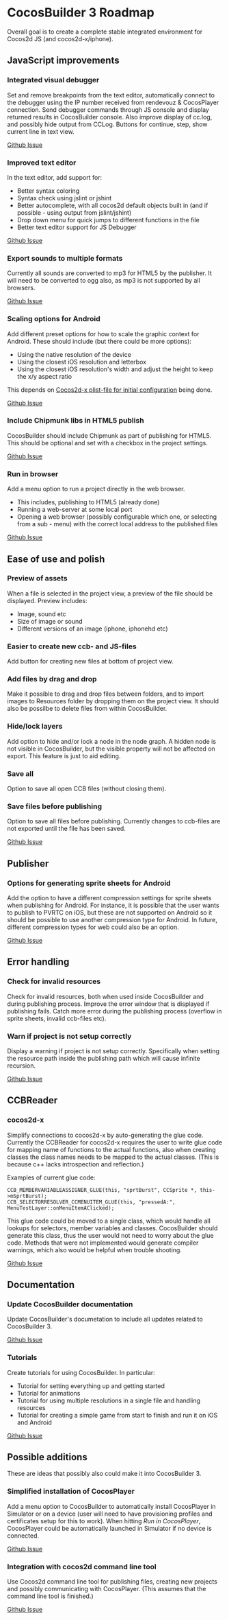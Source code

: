 # CocosBuilder 3 Roadmap
Overall goal is to create a complete stable integrated environment for Cocos2d JS (and cocos2d-x/iphone).

## JavaScript improvements

### Integrated visual debugger
Set and remove breakpoints from the text editor, automatically connect to the debugger using the IP number received from rendevouz & CocosPlayer connection. Send debugger commands through JS console and display returned results in CocosBuilder console. Also improve display of cc.log, and possibly hide output from CCLog. Buttons for continue, step, show current line in text view.

[Github Issue](https://github.com/cocos2d/cocos2d-js/issues/5)

### Improved text editor
In the text editor, add support for:

- Better syntax coloring
- Syntax check using jslint or jshint
- Better autocomplete, with all cocos2d default objects built in (and if possible - using output from jslint/jshint)
- Drop down menu for quick jumps to different functions in the file
- Better text editor support for JS Debugger

[Github Issue](https://github.com/cocos2d/cocos2d-js/issues/11)

### Export sounds to multiple formats
Currently all sounds are converted to mp3 for HTML5 by the publisher. It will need to be converted to ogg also, as mp3 is not supported by all browsers.

[Github Issue](https://github.com/cocos2d/cocos2d-js/issues/27)

### Scaling options for Android
Add different preset options for how to scale the graphic context for Android. These should include (but there could be more options):

- Using the native resolution of the device
- Using the closest iOS resolution and letterbox
- Using the closest iOS resolution's width and adjust the height to keep the x/y aspect ratio

This depends on [Cocos2d-x plist-file for initial configuration](https://github.com/cocos2d/cocos2d-js/issues/6) being done.

[Github Issue](https://github.com/cocos2d/cocos2d-js/issues/28)

### Include Chipmunk libs in HTML5 publish
CocosBuilder should include Chipmunk as part of publishing for HTML5. This should be optional and set with a checkbox in the project settings.

[Github Issue](https://github.com/cocos2d/cocos2d-js/issues/39)

### Run in browser
Add a menu option to run a project directly in the web browser.

- This includes, publishing to HTML5 (already done)
- Running a web-server at some local port
- Opening a web browser (possibly configurable which one, or selecting from a sub - menu) with the correct local address to the published files

[Github Issue](https://github.com/cocos2d/cocos2d-js/issues/12)

## Ease of use and polish

### Preview of assets
When a file is selected in the project view, a preview of the file should be displayed. Preview includes:

- Image, sound etc
- Size of image or sound
- Different versions of an image (iphone, iphonehd etc)

### Easier to create new ccb- and JS-files
Add button for creating new files at bottom of project view.

### Add files by drag and drop
Make it possible to drag and drop files between folders, and to import images to Resources folder by dropping them on the project view. It should also be possilbe to delete files from within CocosBuilder.

### Hide/lock layers
Add option to hide and/or lock a node in the node graph. A hidden node is not visible in CocosBuilder, but the visible property will not be affected on export. This feature is just to aid editing.

### Save all
Option to save all open CCB files (without closing them).

### Save files before publishing
Option to save all files before publishing. Currently changes to ccb-files are not exported until the file has been saved.

[Github Issue](https://github.com/cocos2d/cocos2d-js/issues/13)

## Publisher

### Options for generating sprite sheets for Android
Add the option to have a different compression settings for sprite sheets when publishing for Android. For instance, it is possible that the user wants to publish to PVRTC on iOS, but these are not supported on Android so it should be possible to use another compression type for Android. In future, different compression types for web could also be an option.

[Github Issue](https://github.com/cocos2d/cocos2d-js/issues/31)

## Error handling

### Check for invalid resources
Check for invalid resources, both when used inside CocosBuilder and during publishing process. Improve the error window that is displayed if publishing fails. Catch more error during the publishing process (overflow in sprite sheets, invalid ccb-files etc).

### Warn if project is not setup correctly
Display a warning if project is not setup correctly. Specifically when setting the resource path inside the publishing path which will cause infinite recursion.

[Github Issue](https://github.com/cocos2d/cocos2d-js/issues/32)

## CCBReader

### cocos2d-x
Simplify connections to cocos2d-x by auto-generating the glue code. Currently the CCBReader for cocos2d-x requires the user to write glue code for mapping name of functions to the actual functions, also when creating classes the class names needs to be mapped to the actual classes. (This is because c++ lacks introspection and reflection.)

Examples of current glue code:

    CCB_MEMBERVARIABLEASSIGNER_GLUE(this, "sprtBurst", CCSprite *, this->mSprtBurst);
    CCB_SELECTORRESOLVER_CCMENUITEM_GLUE(this, "pressedA:", MenuTestLayer::onMenuItemAClicked);

This glue code could be moved to a single class, which would handle all lookups for selectors, member variables and classes. CocosBuilder should generate this class, thus the user would not need to worry about the glue code. Methods that were not implemented would generate compiler warnings, which also would be helpful when trouble shooting.

[Github Issue](https://github.com/cocos2d/cocos2d-js/issues/8)

## Documentation

### Update CocosBuilder documentation
Update CocosBuilder's documetation to include all updates related to CocosBuilder 3.

[Github Issue](https://github.com/cocos2d/cocos2d-js/issues/29)

### Tutorials
Create tutorials for using CocosBuilder. In particular:

- Tutorial for setting everything up and getting started
- Tutorial for animations
- Tutorial for using multiple resolutions in a single file and handling resources
- Tutorial for creating a simple game from start to finish and run it on iOS and Android

[Github Issue](https://github.com/cocos2d/cocos2d-js/issues/30)

## Possible additions
These are ideas that possibly also could make it into CocosBuilder 3.

### Simplified installation of CocosPlayer
Add a menu option to CocosBuilder to automatically install CocosPlayer in Simulator or on a device (user will need to have provisioning profiles and certificates setup for this to work). When hitting _Run in CocosPlayer_, CocosPlayer could be automatically launched in Simulator if no device is connected.

[Github Issue](https://github.com/cocos2d/cocos2d-js/issues/35)

### Integration with cocos2d command line tool
Use Cocos2d command line tool for publishing files, creating new projects and possibly communicating with CocosPlayer. (This assumes that the command line tool is finished.)

[Github Issue](https://github.com/cocos2d/cocos2d-js/issues/36)